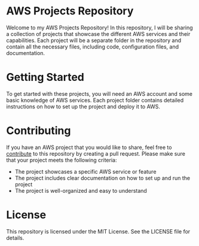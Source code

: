 # AWS Projects Repository

Welcome to my AWS Projects Repository! In this repository, I will be sharing a collection of projects that showcase the different AWS services and their capabilities. Each project will be a separate folder in the repository and contain all the necessary files, including code, configuration files, and documentation.

# Getting Started

To get started with these projects, you will need an AWS account and some basic knowledge of AWS services. Each project folder contains detailed instructions on how to set up the project and deploy it to AWS.

# Contributing

If you have an AWS project that you would like to share, feel free to [contribute](CONTRIBUTING.md) to this repository by creating a pull request. Please make sure that your project meets the following criteria:

- The project showcases a specific AWS service or feature
- The project includes clear documentation on how to set up and run the project
- The project is well-organized and easy to understand

# License

This repository is licensed under the MIT License. See the LICENSE file for details.

